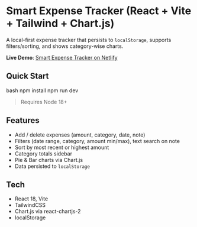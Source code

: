 
# Smart Expense Tracker (React + Vite + Tailwind + Chart.js)

A local-first expense tracker that persists to `localStorage`, supports filters/sorting, and shows category-wise charts.

**Live Demo**: [Smart Expense Tracker on Netlify](https://smartexpensetrackerrr.netlify.app/)

## Quick Start

bash
npm install
npm run dev


> Requires Node 18+

## Features
- Add / delete expenses (amount, category, date, note)
- Filters (date range, category, amount min/max), text search on note
- Sort by most recent or highest amount
- Category totals sidebar
- Pie & Bar charts via Chart.js
- Data persisted to `localStorage`

## Tech
- React 18, Vite
- TailwindCSS
- Chart.js via react-chartjs-2
- localStorage

